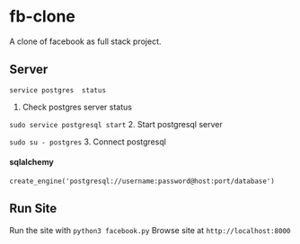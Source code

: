 # fb-clone
A clone of facebook as full stack project.

## Server

` service postgres  status `
1. Check postgres server status

` sudo service postgresql start `
2. Start postgresql server

` sudo su - postgres `
3. Connect postgresql

#### sqlalchemy

` create_engine('postgresql://username:password@host:port/database') `

## Run Site
Run the site with ` python3 facebook.py `
Browse site at ` http://localhost:8000 `